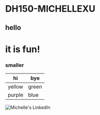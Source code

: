 # DH150-MICHELLEXU

## hello

# it is fun!

### smaller

| hi     | bye   | 
|--------|-------|
| yellow | green | 
| purple | blue  | 

![Michelle's LinkedIn](https://www.linkedin.com/in/michelle-xu-6299bb198/)
